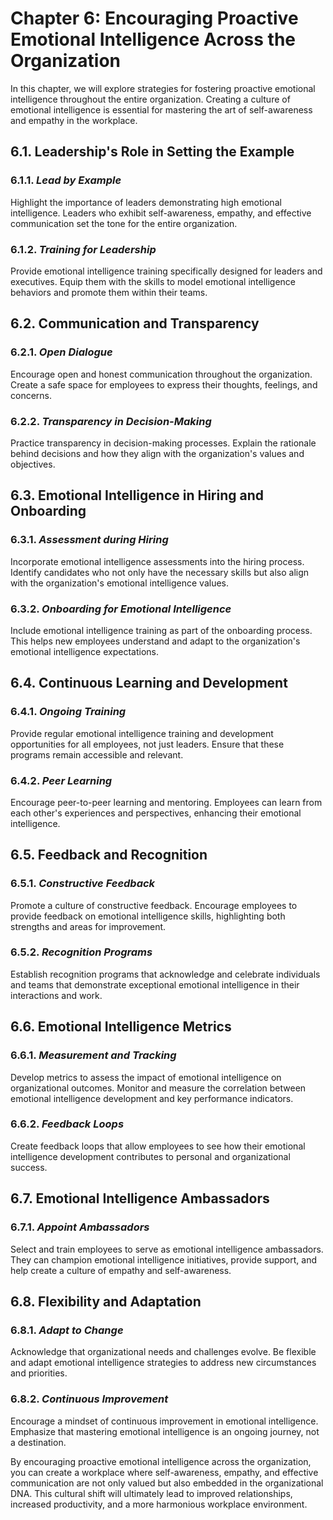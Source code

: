 Chapter 6: Encouraging Proactive Emotional Intelligence Across the Organization
===============================================================================

In this chapter, we will explore strategies for fostering proactive emotional intelligence throughout the entire organization. Creating a culture of emotional intelligence is essential for mastering the art of self-awareness and empathy in the workplace.

6.1. **Leadership's Role in Setting the Example**
-------------------------------------------------

### 6.1.1. *Lead by Example*

Highlight the importance of leaders demonstrating high emotional intelligence. Leaders who exhibit self-awareness, empathy, and effective communication set the tone for the entire organization.

### 6.1.2. *Training for Leadership*

Provide emotional intelligence training specifically designed for leaders and executives. Equip them with the skills to model emotional intelligence behaviors and promote them within their teams.

6.2. **Communication and Transparency**
---------------------------------------

### 6.2.1. *Open Dialogue*

Encourage open and honest communication throughout the organization. Create a safe space for employees to express their thoughts, feelings, and concerns.

### 6.2.2. *Transparency in Decision-Making*

Practice transparency in decision-making processes. Explain the rationale behind decisions and how they align with the organization's values and objectives.

6.3. **Emotional Intelligence in Hiring and Onboarding**
--------------------------------------------------------

### 6.3.1. *Assessment during Hiring*

Incorporate emotional intelligence assessments into the hiring process. Identify candidates who not only have the necessary skills but also align with the organization's emotional intelligence values.

### 6.3.2. *Onboarding for Emotional Intelligence*

Include emotional intelligence training as part of the onboarding process. This helps new employees understand and adapt to the organization's emotional intelligence expectations.

6.4. **Continuous Learning and Development**
--------------------------------------------

### 6.4.1. *Ongoing Training*

Provide regular emotional intelligence training and development opportunities for all employees, not just leaders. Ensure that these programs remain accessible and relevant.

### 6.4.2. *Peer Learning*

Encourage peer-to-peer learning and mentoring. Employees can learn from each other's experiences and perspectives, enhancing their emotional intelligence.

6.5. **Feedback and Recognition**
---------------------------------

### 6.5.1. *Constructive Feedback*

Promote a culture of constructive feedback. Encourage employees to provide feedback on emotional intelligence skills, highlighting both strengths and areas for improvement.

### 6.5.2. *Recognition Programs*

Establish recognition programs that acknowledge and celebrate individuals and teams that demonstrate exceptional emotional intelligence in their interactions and work.

6.6. **Emotional Intelligence Metrics**
---------------------------------------

### 6.6.1. *Measurement and Tracking*

Develop metrics to assess the impact of emotional intelligence on organizational outcomes. Monitor and measure the correlation between emotional intelligence development and key performance indicators.

### 6.6.2. *Feedback Loops*

Create feedback loops that allow employees to see how their emotional intelligence development contributes to personal and organizational success.

6.7. **Emotional Intelligence Ambassadors**
-------------------------------------------

### 6.7.1. *Appoint Ambassadors*

Select and train employees to serve as emotional intelligence ambassadors. They can champion emotional intelligence initiatives, provide support, and help create a culture of empathy and self-awareness.

6.8. **Flexibility and Adaptation**
-----------------------------------

### 6.8.1. *Adapt to Change*

Acknowledge that organizational needs and challenges evolve. Be flexible and adapt emotional intelligence strategies to address new circumstances and priorities.

### 6.8.2. *Continuous Improvement*

Encourage a mindset of continuous improvement in emotional intelligence. Emphasize that mastering emotional intelligence is an ongoing journey, not a destination.

By encouraging proactive emotional intelligence across the organization, you can create a workplace where self-awareness, empathy, and effective communication are not only valued but also embedded in the organizational DNA. This cultural shift will ultimately lead to improved relationships, increased productivity, and a more harmonious workplace environment.
